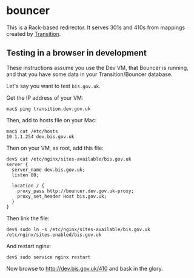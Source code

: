 # bouncer

This is a Rack-based redirector. It serves 301s and 410s from mappings created by [Transition](https://github.com/alphagov/transition).

## Testing in a browser in development

These instructions assume you use the Dev VM, that Bouncer is running,
and that you have some data in your Transition/Bouncer database.

Let's say you want to test `bis.gov.uk`.

Get the IP address of your VM:

    mac$ ping transition.dev.gov.uk

Then, add to hosts file on your Mac:

    mac$ cat /etc/hosts
    10.1.1.254 dev.bis.gov.uk

Then on your VM, as root, add this file:

    dev$ cat /etc/nginx/sites-available/bis.gov.uk
    server {
      server_name dev.bis.gov.uk;
      listen 80;

      location / {
        proxy_pass http://bouncer.dev.gov.uk-proxy;
        proxy_set_header Host bis.gov.uk;
      }
    }

Then link the file:

    dev$ sudo ln -s /etc/nginx/sites-available/bis.gov.uk /etc/nginx/sites-enabled/bis.gov.uk

And restart nginx:

    dev$ sudo service nginx restart

Now browse to http://dev.bis.gov.uk/410 and bask in the glory.
